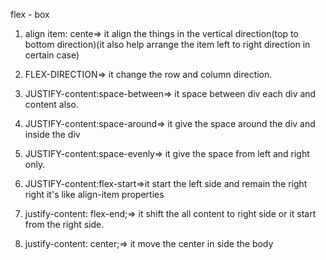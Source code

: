 flex - box
1. align item: cente=> it align the things in the vertical direction(top to bottom direction)(it also help arrange the item left to right direction in certain case)

2. FLEX-DIRECTION=>
it change the row and column direction.

3. JUSTIFY-content:space-between=> it space between div each div and content also.
4. JUSTIFY-content:space-around=> it give the space around the div and inside the div
5. JUSTIFY-content:space-evenly=> it give the space from left and right only.
6. JUSTIFY-content:flex-start=>it start the left side and remain the right right it's like align-item properties
7. justify-content: flex-end;=> it shift the all content to right side or it start from the right side.
8. justify-content: center;=> it move the center in side the body